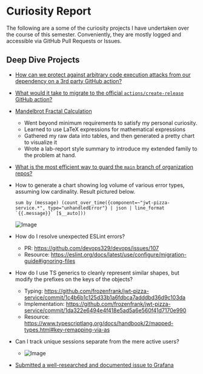 # Curiosity Report

The following are a some of the curiosity projects I have undertaken
over the course of this semester. Conveniently, they are mostly
logged and accessible via GitHub Pull Requests or Issues.

##  Deep Dive Projects
- [How can we protect against arbitrary code execution attacks from our dependency on a 3rd party GitHub action?](https://github.com/devops329/devops/pull/95#issue-2641426967)
- [What would it take to migrate to the official `actions/create-release` GitHub action?](https://github.com/devops329/devops/pull/95#issuecomment-2487688517)
- [Mandelbrot Fractal Calculation](https://github.com/frozenfrank/byu-cs324/blob/master/11a-hw-openmp/RESULTS.md)
    - Went beyond minimum requirements to satisfy my personal curiosity.
    - Learned to use LaTeX expressions for mathematical expressions
    - Gathered my raw data into tables, and then generated a pretty chart to visualize it
    - Wrote a lab-report style summary to introduce my extended family to the problem at hand.
- [What is the most efficient way to guard the `main` branch of organization repos?](https://github.com/softwareconstruction240/softwareconstruction/issues/165)
- How to generate a chart showing log volume of various error types, assuming low cardinality. Result pictured below.
    ```logql
    sum by (message) (count_over_time({component=~"jwt-pizza-service.*", type="unhandledError"} | json | line_format `{{.message}}` [$__auto]))
    ```
    ![Image](https://github.com/user-attachments/assets/ac051f10-569d-4b16-8b6e-aa219b7d54ef)

- How do I resolve unexpected ESLint errors?
    - PR: https://github.com/devops329/devops/issues/107
    - Resource: https://eslint.org/docs/latest/use/configure/migration-guide#ignoring-files

- How do I use TS generics to cleanly represent similar shapes, but modify the prefixes on the keys of the objects?
    - Typing: https://github.com/frozenfrank/jwt-pizza-service/commit/1c4b6b1c125d33b1a6fdbca7adddbd36d9c103da
    - Implementation: https://github.com/frozenfrank/jwt-pizza-service/commit/1da322e6494e4f418e5ad5a6e560f41d7170e990
    - Resource: https://www.typescriptlang.org/docs/handbook/2/mapped-types.html#key-remapping-via-as

- Can I track unique sessions separate from the mere active users?
    - ![Image](https://github.com/user-attachments/assets/dc716ef2-bd71-48a8-b974-3916ffa9ca7e)
- [Submitted a well-researched and documented issue to Grafana](https://github.com/grafana/grafana/issues/97386)
